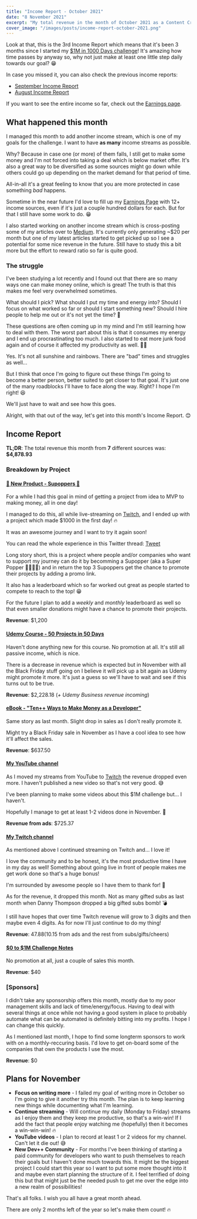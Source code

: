 ```yaml
---
title: "Income Report - October 2021"
date: "8 November 2021"
excerpt: "My total revenue in the month of October 2021 as a Content Creator and Indie Hacker."
cover_image: "/images/posts/income-report-october-2021.png"
---
```


Look at that, this is the 3rd Income Report which means that it's been 3 months since I started my [$1M in 1000 Days challenge](0-to-1m-in-1000-days)! It's amazing how time passes by anyway so, why not just make at least one little step daily towards our goal? 😁

In case you missed it, you can also check the previous income reports:

-   [September Income Report](income-report-september-2021)
-   [August Income Report](income-report-august-2021)

If you want to see the entire income so far, check out the [Earnings page](/earnings).

## What happened this month

I managed this month to add another income stream, which is one of my goals for the challenge. I want to have **as many** income streams as possible.

Why? Because in case one (or more) of them falls, I still get to make some money and I'm not forced into taking a deal which is below market offer. It's also a great way to be diversified as some sources might go down while others could go up depending on the market demand for that period of time.

All-in-all it's a great feeling to know that you are more protected in case something _bad_ happens.

Sometime in the near future I'd love to fill up my [Earnings Page](/earnings) with 12+ income sources, even if it's just a couple hundred dollars for each. But for that I still have some work to do. 😁

I also started working on another income stream which is cross-posting some of my articles over to [Medium](https://medium.com/@florinpop17). It's currently only generating ~$20 per month but one of my latest articles started to get picked up so I see a potential for some nice revenue in the future. Still have to study this a bit more but the effort to reward ratio so far is quite good.

### The struggle

I've been studying a lot recently and I found out that there are so many ways one can make money online, which is great! The truth is that this makes me feel very overwhelmed sometimes.

What should I pick? What should I put my time and energy into? Should I focus on what worked so far or should I start something new? Should I hire people to help me out or it's not yet the time? 🤔

These questions are often coming up in my mind and I'm still learning how to deal with them. The worst part about this is that it consumes my energy and I end up procrastinating too much. I also started to eat more junk food again and of course it affected my productivity as well. 🤦‍♂️

Yes. It's not all sunshine and rainbows. There are "bad" times and struggles as well...

But I think that once I'm going to figure out these things I'm going to become a better person, better suited to get closer to that goal. It's just one of the many roadblocks I'll have to face along the way. Right? I hope I'm right! 😆

We'll just have to wait and see how this goes.

Alright, with that out of the way, let's get into this month's Income Report. 😊

## Income Report

**TL;DR**: The total revenue this month from **7** different sources was: **$4,878.93**

### Breakdown by Project

#### [🤩 New Product - Supoppers 🤩](/supoppers)

For a while I had this goal in mind of getting a project from idea to MVP to making money, all in one day!

I managed to do this, all while live-streaming on [Twitch](https://www.twitch.tv/florinpop17), and I ended up with a project which made $1000 in the first day! 🔥

It was an awesome journey and I want to try it again soon!

You can read the whole experience in this Twitter thread:
[Tweet](https://twitter.com/florinpop1705/status/1453389731341930510)

Long story short, this is a project where people and/or companies who want to support my journey can do it by becomming a Supopper (aka a Super Popper 🦸‍♂️🦸‍♀️) and in return the top 3 Supoppers get the chance to promote their projects by adding a promo link.

It also has a leaderboard which so far worked out great as people started to compete to reach to the top! 😁

For the future I plan to add a _weekly_ and _monthly_ leaderboard as well so that even smaller donations might have a chance to promote their projects.

**Revenue**: $1,200

#### [Udemy Course - 50 Projects in 50 Days](https://www.udemy.com/course/50-projects-50-days/?referralCode=684EE5F9DE1745B6428B)

Haven't done anything new for this course. No promotion at all. It's still all passive income, which is nice.

There is a decrease in revenue which is expected but in November with all the Black Friday stuff going on I believe it will pick up a bit again as Udemy might promote it more. It's just a guess so we'll have to wait and see if this turns out to be true.

**Revenue**: $2,228.18 (_+ Udemy Business revenue incoming_)

#### [eBook - "Ten++ Ways to Make Money as a Developer"](https://florinpop17.gumroad.com/l/makemoneydev)

Same story as last month. Slight drop in sales as I don't really promote it.

Might try a Black Friday sale in November as I have a cool idea to see how it'll affect the sales.

**Revenue**: $637.50

#### [My YouTube channel](https://youtube.com/florinpop)

As I moved my streams from YouTube to [Twitch](https://twitch.tv/florinpop17) the revenue dropped even more. I haven't published a new video so that's not very good. 😅

I've been planning to make some videos about this $1M challenge but... I haven't.

Hopefully I manage to get at least 1-2 videos done in November. 🤞

**Revenue from ads**: $725.37

#### [My Twitch channel](https://twitch.tv/florinpop17)

As mentioned above I continued streaming on Twitch and... I love it!

I love the community and to be honest, it's the most productive time I have in my day as well! Something about going live in front of people makes me get work done so that's a huge bonus!

I'm surrounded by awesome people so I have them to thank for! 🙏

As for the revenue, it dropped this month. Not as many gifted subs as last month when Danny Thompson dropped a big gifted subs bomb! 💣

I still have hopes that over time Twitch revenue will grow to 3 digits and then maybe even 4 digits. As for now I'll just continue to do my thing!

**Revenue**: $47.88 ($10.15 from ads and the rest from subs/gifts/cheers)

#### [$0 to $1M Challenge Notes](https://florinpop17.gumroad.com/l/1m-1000days)

No promotion at all, just a couple of sales this month.

**Revenue**: $40

### [Sponsors]

I didn't take any sponsorship offers this month, mostly due to my poor management skills and lack of time/energy/focus. Having to deal with several things at once while not having a good system in place to probably automate what can be automated is definitely bitting into my profits. I hope I can change this quickly.

As I mentioned last month, I hope to find some longterm sponsors to work with on a monthly-reccuring basis. I'd love to get on-board some of the companies that own the products I use the most.

**Revenue**: $0

## Plans for November

-   **Focus on writing more** - I failed my goal of writing more in October so I'm going to give it another try this month. The plan is to keep learning new things while documenting what I'm learning.
-   **Continue streaming** - Will continue my daily (Monday to Friday) streams as I enjoy them and they keep me productive, so that's a win-win! If I add the fact that people enjoy watching me (hopefully) then it becomes a win-win-win! 🔥
-   **YouTube videos** - I plan to record at least 1 or 2 videos for my channel. Can't let it die out! 😅
-   **New Dev++ Community** - For months I've been thinking of starting a paid community for developers who want to push themselves to reach their goals but I haven't done much towards this. It might be the biggest project I could start this year so I want to put some more thought into it and maybe even start planning the structure of it. I feel terrified of doing this but that might just be the needed push to get me over the edge into a new realm of possibilities!

That's all folks. I wish you all have a great month ahead.

There are only 2 months left of the year so let's make them count! 🔥
